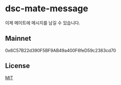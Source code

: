 # dsc-mate-message
이제 메이트에 메시지를 남길 수 있습니다.

## Mainnet
0x6C57B22d390F5BF9AB49a400F6feD59c2383cd70

## License
[MIT](LICENSE)
